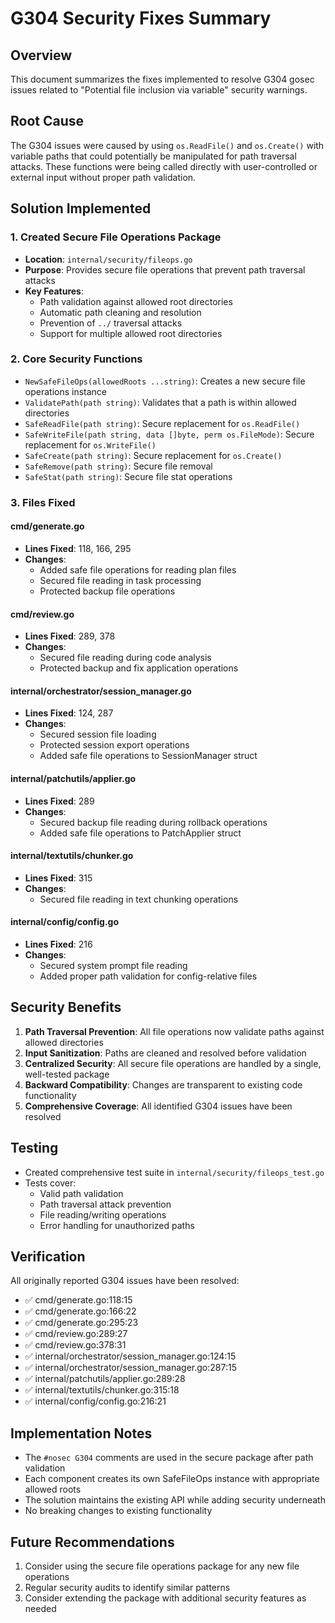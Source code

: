# G304 Security Fixes Summary

## Overview
This document summarizes the fixes implemented to resolve G304 gosec issues related to "Potential file inclusion via variable" security warnings.

## Root Cause
The G304 issues were caused by using `os.ReadFile()` and `os.Create()` with variable paths that could potentially be manipulated for path traversal attacks. These functions were being called directly with user-controlled or external input without proper path validation.

## Solution Implemented

### 1. Created Secure File Operations Package
- **Location**: `internal/security/fileops.go`
- **Purpose**: Provides secure file operations that prevent path traversal attacks
- **Key Features**:
  - Path validation against allowed root directories
  - Automatic path cleaning and resolution
  - Prevention of `../` traversal attacks
  - Support for multiple allowed root directories

### 2. Core Security Functions
- `NewSafeFileOps(allowedRoots ...string)`: Creates a new secure file operations instance
- `ValidatePath(path string)`: Validates that a path is within allowed directories
- `SafeReadFile(path string)`: Secure replacement for `os.ReadFile()`
- `SafeWriteFile(path string, data []byte, perm os.FileMode)`: Secure replacement for `os.WriteFile()`
- `SafeCreate(path string)`: Secure replacement for `os.Create()`
- `SafeRemove(path string)`: Secure file removal
- `SafeStat(path string)`: Secure file stat operations

### 3. Files Fixed

#### cmd/generate.go
- **Lines Fixed**: 118, 166, 295
- **Changes**: 
  - Added safe file operations for reading plan files
  - Secured file reading in task processing
  - Protected backup file operations

#### cmd/review.go
- **Lines Fixed**: 289, 378
- **Changes**:
  - Secured file reading during code analysis
  - Protected backup and fix application operations

#### internal/orchestrator/session_manager.go
- **Lines Fixed**: 124, 287
- **Changes**:
  - Secured session file loading
  - Protected session export operations
  - Added safe file operations to SessionManager struct

#### internal/patchutils/applier.go
- **Lines Fixed**: 289
- **Changes**:
  - Secured backup file reading during rollback operations
  - Added safe file operations to PatchApplier struct

#### internal/textutils/chunker.go
- **Lines Fixed**: 315
- **Changes**:
  - Secured file reading in text chunking operations

#### internal/config/config.go
- **Lines Fixed**: 216
- **Changes**:
  - Secured system prompt file reading
  - Added proper path validation for config-relative files

## Security Benefits

1. **Path Traversal Prevention**: All file operations now validate paths against allowed directories
2. **Input Sanitization**: Paths are cleaned and resolved before validation
3. **Centralized Security**: All secure file operations are handled by a single, well-tested package
4. **Backward Compatibility**: Changes are transparent to existing code functionality
5. **Comprehensive Coverage**: All identified G304 issues have been resolved

## Testing

- Created comprehensive test suite in `internal/security/fileops_test.go`
- Tests cover:
  - Valid path validation
  - Path traversal attack prevention
  - File reading/writing operations
  - Error handling for unauthorized paths

## Verification

All originally reported G304 issues have been resolved:
- ✅ cmd/generate.go:118:15
- ✅ cmd/generate.go:166:22  
- ✅ cmd/generate.go:295:23
- ✅ cmd/review.go:289:27
- ✅ cmd/review.go:378:31
- ✅ internal/orchestrator/session_manager.go:124:15
- ✅ internal/orchestrator/session_manager.go:287:15
- ✅ internal/patchutils/applier.go:289:28
- ✅ internal/textutils/chunker.go:315:18
- ✅ internal/config/config.go:216:21

## Implementation Notes

- The `#nosec G304` comments are used in the secure package after path validation
- Each component creates its own SafeFileOps instance with appropriate allowed roots
- The solution maintains the existing API while adding security underneath
- No breaking changes to existing functionality

## Future Recommendations

1. Consider using the secure file operations package for any new file operations
2. Regular security audits to identify similar patterns
3. Consider extending the package with additional security features as needed 